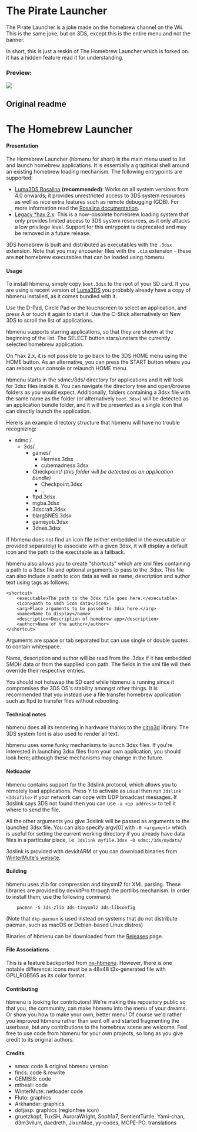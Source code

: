# The Pirate Launcher

The Pirate Launcher is a joke made on the homebrew channel on the Wii. This is the same joke, but on 3DS, except this is the entire menu and not the banner.

In short, this is just a reskin of The Homebrew Launcher which is forked on.
it has a hidden feature read it for understanding.

### Preview:
<img src="https://github.com/cooolgamer/the-pirate-launcher/raw/master/preview.png">

## Original readme

# The Homebrew Launcher

#### Presentation

The Homebrew Launcher (hbmenu for short) is the main menu used to list and launch homebrew applications. It is essentially a graphical shell around an existing homebrew loading mechanism. The following entrypoints are supported:

- [Luma3DS Rosalina](https://github.com/LumaTeam/Luma3DS) **(recommended)**: Works on all system versions from 4.0 onwards; it provides unrestricted access to 3DS system resources as well as nice extra features such as remote debugging (GDB). For more information read the [Rosalina documentation](https://github.com/LumaTeam/Luma3DS/wiki/Rosalina).
- [Legacy \*hax 2.x](https://smealum.github.io/3ds/): This is a now-obsolete homebrew loading system that only provides limited access to 3DS system resources, as it only attacks a low privilege level. Support for this entrypoint is deprecated and may be removed in a future release.

3DS homebrew is built and distributed as executables with the `.3dsx` extension. Note that you may encounter files with the `.cia` extension - these are **not** homebrew executables that can be loaded using hbmenu.

#### Usage

To install hbmenu, simply copy `boot.3dsx` to the root of your SD card. If you are using a recent version of [Luma3DS](https://github.com/LumaTeam/Luma3DS) you probably already have a copy of hbmenu installed, as it comes bundled with it.

Use the D-Pad, Circle Pad or the touchscreen to select an application, and press A or touch it again to start it. Use the C-Stick alternatively on New 3DS to scroll the list of applications.

hbmenu supports starring applications, so that they are shown at the beginning of the list. The SELECT button stars/unstars the currently selected homebrew application.

On \*hax 2.x, it is not possible to go back to the 3DS HOME menu using the HOME button. As an alternative, you can press the START button where you can reboot your console or relaunch HOME menu.

hbmenu starts in the sdmc:/3ds/ directory for applications and it will look for 3dsx files inside it. You can navigate the directory tree and open/browse folders as you would expect. Additionally, folders containing a 3dsx file with the same name as the folder (or alternatively `boot.3dsx`) will be detected as an application bundle folder, and it will be presented as a single icon that can directly launch the application.

Here is an example directory structure that hbmenu will have no trouble recognizing:

- sdmc:/
  - 3ds/
    - games/
	    - Hermes.3dsx
      - cubemadness.3dsx
    - Checkpoint/ *(this folder will be detected as an application bundle)*
      - Checkpoint.3dsx
      - ...
    - ftpd.3dsx
    - mgba.3dsx
    - 3dscraft.3dsx
    - blargSNES.3dsx
    - gameyob.3dsx
    - 3dnes.3dsx

If hbmenu does not find an icon file (either embedded in the executable or provided separately) to associate with a given 3dsx, it will display a default icon and the path to the executable as a fallback.

hbmenu also allows you to create "shortcuts" which are xml files containing a path to a 3dsx file and optional arguments to pass to the .3dsx. This file can also include a path to icon data as well as name, description and author text using tags as follows:

    <shortcut>
        <executable>The path to the 3dsx file goes here.</executable>
        <icon>path to smdh icon data</icon>
        <arg>Place arguments to be passed to 3dsx here.</arg>
        <name>Name to display</name>
        <description>Description of homebrew app</description>
        <author>Name of the author</author>
    </shortcut>

Arguments are space or tab separated but can use single or double quotes to contain whitespace.

Name, description and author will be read from the .3dsx if it has embedded SMDH data or from the supplied icon path. The fields in the xml file will then override their respective entries.

You should not hotswap the SD card while hbmenu is running since it compromises the 3DS OS's stability amongst other things. It is recommended that you instead use a file transfer homebrew application such as ftpd to transfer files without rebooting.

#### Technical notes

hbmenu does all its rendering in hardware thanks to the [citro3d](https://github.com/fincs/citro3d) library. The 3DS system font is also used to render all text.

hbmenu uses some funky mechanisms to launch 3dsx files. If you're interested in launching 3dsx files from your own application, you should look here; although these mechanisms may change in the future.

#### Netloader

hbmenu contains support for the 3dslink protocol, which allows you to remotely load applications.
Press Y to activate as usual then run `3dslink <3dsxfile>` if your network can cope with UDP broadcast messages.
If 3dslink says 3DS not found then you can use `-a <ip address>` to tell it where to send the file.

All the other arguments you give 3dslink will be passed as arguments to the launched 3dsx file. You can also specify argv[0] with `-0 <argument>` which is useful for
setting the current working directory if you already have data files in a particular place, i.e. `3dslink myfile.3dsx -0 sdmc:/3ds/mydata/`

3dslink is provided with devkitARM or you can download binaries from [WinterMute's website](http://davejmurphy.com/3dslink/).

#### Building

hbmenu uses zlib for compression and tinyxml2 for XML parsing. These libraries are provided by devkitPro through the portlibs mechanism. In order to install them, use the following command:

```shell
    pacman -S 3ds-zlib 3ds-tinyxml2 3ds-libconfig
```

(Note that `dkp-pacman` is used instead on systems that do not distribute pacman, such as macOS or Debian-based Linux distros)

Binaries of hbmenu can be downloaded from the [Releases](https://github.com/fincs/new-hbmenu/releases) page.

#### File Associations

This is a feature backported from [nx-hbmenu](https://switchbrew.org/wiki/Homebrew_Menu#File_Associations). However, there is one notable difference: icons must be a 48x48 t3x-generated file with GPU_RGB565 as its color format.

#### Contributing

hbmenu is looking for contributors! We're making this repository public so that you, the community, can make hbmenu into the menu of your dreams. Or show you how to make your own, better menu! Of course we'd rather you improved hbmenu rather than went off and started fragmenting the userbase, but any contributions to the homebrew scene are welcome. Feel free to use code from hbmenu for your own projects, so long as you give credit to its original authors.

#### Credits

- smea: code & original hbmenu version
- fincs: code & rewrite
- GEMISIS: code
- mtheall: code
- WinterMute: netloader code
- Fluto: graphics
- Arkhandar: graphics
- dotjasp: graphics (regionfree icon)
- gruetzkopf, TuxSH, AuroraWright, Soph1a7, SentientTurtle, Yami-chan, d3m3vilurr, daedreth, JixunMoe, yy-codes, MCPE-PC: translations
